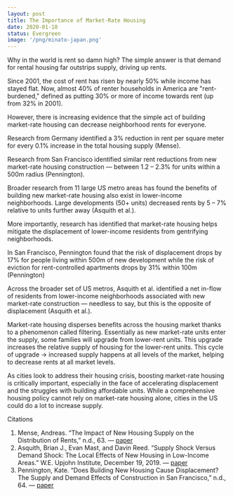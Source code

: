 ```yaml
---
layout: post
title: The Importance of Market-Rate Housing
date: 2020-01-10
status: Evergreen
image: '/png/minato-japan.png'
---
```


Why in the world is rent so damn high? The simple answer is that demand for rental housing far outstrips supply, driving up rents.

Since 2001,  the cost of rent has risen by nearly 50% while income has stayed flat. Now, almost 40% of renter households in America are "rent-burdened," defined as putting 30% or more of income towards rent (up from 32% in 2001).

However, there is increasing evidence that the simple act of building market-rate housing can decrease neighborhood rents for everyone.

Research from Germany identified a 3% reduction in rent per square meter for every 0.1% increase in the total housing supply (Mense).

Research from San Francisco identified similar rent reductions from new market-rate housing construction — between 1.2 – 2.3% for units within a 500m radius (Pennington).

Broader research from 11 large US metro areas has found the benefits of building new market-rate housing also exist in lower-income neighborhoods. Large developments (50+ units) decreased rents by 5 – 7% relative to units further away (Asquith et al.).

More importantly, research has identified that market-rate housing helps mitigate the displacement of lower-income residents from gentrifying neighborhoods.

In San Francisco, Pennington found that the risk of displacement drops by 17% for people living within 500m of new development while the risk of eviction for rent-controlled apartments drops by 31% within 100m (Pennington)

Across the broader set of US metros, Asquith et al. identified a net in-flow of residents from lower-income neighborhoods associated with new market-rate construction — needless to say, but this is the opposite of displacement (Asquith et al.).

Market-rate housing disperses benefits across the housing market thanks to a phenomenon called filtering. Essentially as new market-rate units enter the supply, some families will upgrade from lower-rent units. This upgrade increases the relative supply of housing for the lower-rent units. This cycle of upgrade → increased supply happens at all levels of the market, helping to decrease rents at all market levels.

As cities look to address their housing crisis, boosting market-rate housing is critically important, especially in the face of accelerating displacement and the struggles with building affordable units. While a comprehensive housing policy cannot rely on market-rate housing alone, cities in the US could do a lot to increase supply.

Citations
1. Mense, Andreas. “The Impact of New Housing Supply on the Distribution of Rents,” n.d., 63. — [paper](http://hdl.handle.net/10419/224569)
2. Asquith, Brian J., Evan Mast, and Davin Reed. “Supply Shock Versus Demand Shock: The Local Effects of New Housing in Low-Income Areas.” W.E. Upjohn Institute, December 19, 2019. — [paper](https://doi.org/10.17848/wp19-316.)
3. Pennington, Kate. “Does Building New Housing Cause Displacement? The Supply and Demand Effects of Construction in San Francisco,” n.d., 64. — [paper](https://www.katepennington.org/research)

